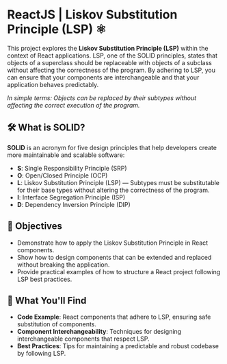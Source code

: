 # ReactJS | Liskov Substitution Principle (LSP) ⚛️

This project explores the **Liskov Substitution Principle (LSP)** within the context of React applications. LSP, one of the SOLID principles, states that objects of a superclass should be replaceable with objects of a subclass without affecting the correctness of the program. By adhering to LSP, you can ensure that your components are interchangeable and that your application behaves predictably.

_In simple terms: Objects can be replaced by their subtypes without affecting the correct execution of the program._

## 🛠️ What is SOLID?

**SOLID** is an acronym for five design principles that help developers create more maintainable and scalable software:

- **S**: Single Responsibility Principle (SRP)
- **O**: Open/Closed Principle (OCP)
- **L**: Liskov Substitution Principle (LSP) — Subtypes must be substitutable for their base types without altering the correctness of the program.
- **I**: Interface Segregation Principle (ISP)
- **D**: Dependency Inversion Principle (DIP)

## 🎯 Objectives

- Demonstrate how to apply the Liskov Substitution Principle in React components.
- Show how to design components that can be extended and replaced without breaking the application.
- Provide practical examples of how to structure a React project following LSP best practices.

## 📂 What You'll Find

- **Code Example**: React components that adhere to LSP, ensuring safe substitution of components.
- **Component Interchangeability**: Techniques for designing interchangeable components that respect LSP.
- **Best Practices**: Tips for maintaining a predictable and robust codebase by following LSP.
